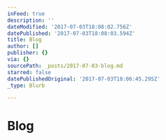 ```yaml
---
inFeed: true
description: ''
dateModified: '2017-07-03T18:08:02.756Z'
datePublished: '2017-07-03T18:08:03.594Z'
title: Blog
author: []
publisher: {}
via: {}
sourcePath: _posts/2017-07-03-blog.md
starred: false
datePublishedOriginal: '2017-07-03T18:06:45.295Z'
_type: Blurb

---
```

# Blog